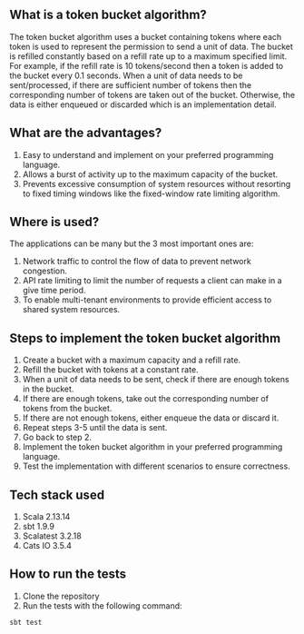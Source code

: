 ## What is a token bucket algorithm?

The token bucket algorithm uses a bucket containing tokens where each token is used to represent the permission to send a unit of data. The bucket is refilled constantly based on a refill rate up to a maximum specified limit. For example, if the refill rate is 10 tokens/second then a token is added to the bucket every 0.1 seconds.
When a unit of data needs to be sent/processed, if there are sufficient number of tokens then the corresponding number of tokens are taken out of the bucket. Otherwise, the data is either enqueued or discarded which is an implementation detail.

## What are the advantages?
1. Easy to understand and implement on your preferred programming language.
2. Allows a burst of activity up to the maximum capacity of the bucket.
3. Prevents excessive consumption of system resources without resorting to fixed timing windows like the fixed-window rate limiting algorithm.

## Where is used?
The applications can be many but the 3 most important ones are:
1. Network traffic to control the flow of data to prevent network congestion.
2. API rate limiting to limit the number of requests a client can make in a give time period.
3. To enable multi-tenant environments to provide efficient access to shared system resources. 

## Steps to implement the token bucket algorithm
1. Create a bucket with a maximum capacity and a refill rate.
2. Refill the bucket with tokens at a constant rate.
3. When a unit of data needs to be sent, check if there are enough tokens in the bucket.
4. If there are enough tokens, take out the corresponding number of tokens from the bucket.
5. If there are not enough tokens, either enqueue the data or discard it.
6. Repeat steps 3-5 until the data is sent.
7. Go back to step 2.
8. Implement the token bucket algorithm in your preferred programming language.
9. Test the implementation with different scenarios to ensure correctness.

## Tech stack used
1. Scala 2.13.14
2. sbt 1.9.9
3. Scalatest 3.2.18
4. Cats IO 3.5.4

## How to run the tests
1. Clone the repository
2. Run the tests with the following command:
```bash
sbt test
```